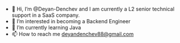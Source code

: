 - 👋 Hi, I’m @Deyan-Denchev and I am currently a L2 senior technical support in a SaaS company.
- 👀 I’m interested in becoming a Backend Engineer 
- 🌱 I’m currently learning Java
- 📫 How to reach me deyandenchev88@gmail.com

<!---
Deyan-Denchev/Deyan-Denchev is a ✨ special ✨ repository because its `README.md` (this file) appears on your GitHub profile.
You can click the Preview link to take a look at your changes.
--->
